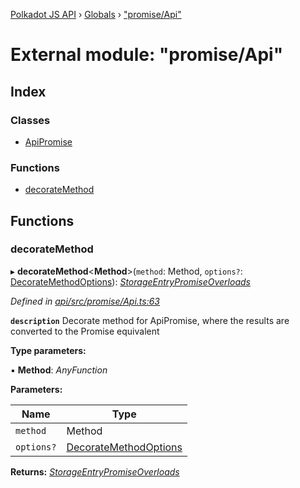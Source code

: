 [Polkadot JS API](../README.md) › [Globals](../globals.md) › ["promise/Api"](_promise_api_.md)

# External module: "promise/Api"

## Index

### Classes

* [ApiPromise](../classes/_promise_api_.apipromise.md)

### Functions

* [decorateMethod](_promise_api_.md#decoratemethod)

## Functions

###  decorateMethod

▸ **decorateMethod**<**Method**>(`method`: Method, `options?`: [DecorateMethodOptions](../interfaces/_types_.decoratemethodoptions.md)): *[StorageEntryPromiseOverloads](../interfaces/_types_.storageentrypromiseoverloads.md)*

*Defined in [api/src/promise/Api.ts:63](https://github.com/polkadot-js/api/blob/382f7d75c/packages/api/src/promise/Api.ts#L63)*

**`description`** Decorate method for ApiPromise, where the results are converted to the Promise equivalent

**Type parameters:**

▪ **Method**: *AnyFunction*

**Parameters:**

Name | Type |
------ | ------ |
`method` | Method |
`options?` | [DecorateMethodOptions](../interfaces/_types_.decoratemethodoptions.md) |

**Returns:** *[StorageEntryPromiseOverloads](../interfaces/_types_.storageentrypromiseoverloads.md)*

